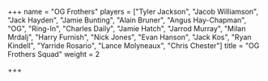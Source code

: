 +++
name = "OG Frothers"
players = ["Tyler Jackson", "Jacob Williamson", "Jack Hayden", "Jamie Bunting", "Alain Bruner", "Angus Hay-Chapman", "OG", "Ring-In", "Charles Daily", "Jamie Hatch", "Jarrod Murray", "Milan Mrdalj", "Harry Furnish", "Nick Jones", "Evan Hanson", "Jack Kos", "Ryan Kindell", "Yarride Rosario", "Lance Molyneaux", "Chris Chester"]
title = "OG Frothers Squad"
weight = 2

+++
